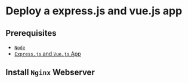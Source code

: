 # Deploy a express.js and vue.js app

## Prerequisites

- [`Node`](./node-install.md)
- [`Express.js` and `Vue.js` App](./create-express-vue-app.md)

## Install `Nginx` Webserver
